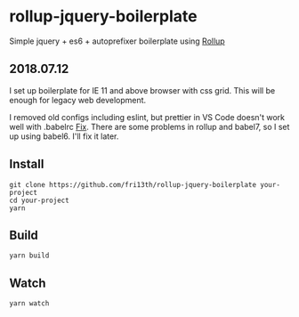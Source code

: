 # rollup-jquery-boilerplate

Simple jquery + es6 + autoprefixer boilerplate using [Rollup](https://github.com/rollup/rollup)

## 2018.07.12

I set up boilerplate for IE 11 and above browser with css grid. This will be enough for legacy web development.

I removed old configs including eslint, but prettier in VS Code doesn't work well with .babelrc [Fix](https://github.com/prettier/prettier/issues/4636). There are some problems in rollup and babel7, so I set up using babel6. I'll fix it later.

## Install

```
git clone https://github.com/fri13th/rollup-jquery-boilerplate your-project
cd your-project
yarn
```

## Build

```
yarn build
```

## Watch

```
yarn watch
```
